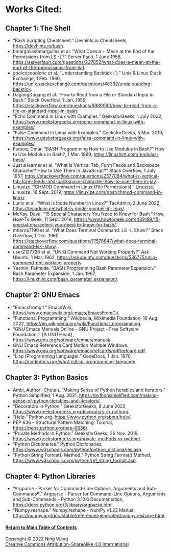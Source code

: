 # Works Cited:

## Chapter 1: The Shell
  - “Bash Scripting Cheatsheet.” Devhints.io Cheatsheets, https://devhints.io/bash. 
  - bmarguliesbmargulies et al. “What Does a + Mean at the End of the Permissions from LS -L?” Server Fault, 1 June 1958, https://serverfault.com/questions/227852/what-does-a-mean-at-the-end-of-the-permissions-from-ls-l. 
  - coolcriccoolcric et al. “Understanding Backtick (`).” Unix &amp; Linux Stack Exchange, 1 Feb. 1960, https://unix.stackexchange.com/questions/48392/understanding-backtick. 
  - DagangDagang et al. “How to Read from a File or Standard Input in Bash.” Stack Overflow, 1 Jan. 1959, https://stackoverflow.com/questions/6980090/how-to-read-from-a-file-or-standard-input-in-bash. 
  - “Echo Command in Linux with Examples.” GeeksforGeeks, 1 July 2022, https://www.geeksforgeeks.org/echo-command-in-linux-with-examples/. 
  - “False Command in Linux with Examples.” GeeksforGeeks, 5 Mar. 2019, https://www.geeksforgeeks.org/false-command-in-linux-with-examples/. 
  - Farooq, Omar. “BASH Programming How to Use Modulus in Bash?” How to Use Modulus in Bash?, 1 Mar. 1969, https://linuxhint.com/modulus-bash/. 
  - Just a learner et al. “What Is Vertical Tab, Form Feeds and Backspace Character? How to Use Them in JavaScript?” Stack Overflow, 1 July 1957, https://stackoverflow.com/questions/2377084/what-is-vertical-tab-form-feeds-and-backspace-character-how-to-use-them-in-jav. 
  - Linuxize. “CHMOD Command in Linux (File Permissions).” Linuxize, Linuxize, 16 Sept. 2019, https://linuxize.com/post/chmod-command-in-linux/. 
  - Lunix et al. “What Is Inode Number in Linux?” TecAdmin, 2 June 2022, https://tecadmin.net/what-is-inode-number-in-linux/. 
  - McKay, Dave. “15 Special Characters You Need to Know for Bash.” How, How-To Geek, 11 Sept. 2019, https://www.howtogeek.com/439199/15-special-characters-you-need-to-know-for-bash/. 
  - mharris7190 et al. “What Does Terminal Command: LS -L Show?” Stack Overflow, 1 Dec. 1960, https://stackoverflow.com/questions/17578647/what-does-terminal-command-ls-l-show. 
  - user2127726 et al. “UNIQ Command Not Working Properly?” Ask Ubuntu, 1 Mar. 1962, https://askubuntu.com/questions/536775/uniq-command-not-working-properly. 
  - Yesmin, Fahmida. “BASH Programming Bash Parameter Expansion.” Bash Parameter Expansion, 1 Jan. 1967, https://linuxhint.com/bash_parameter_expansion/. 

## Chapter 2: GNU Emacs

  - “Emacsfromgit.” EmacsWiki, https://www.emacswiki.org/emacs/EmacsFromGit. 
  - “Functional Programming.” Wikipedia, Wikimedia Foundation, 19 Aug. 2022, https://en.wikipedia.org/wiki/Functional_programming. 
  - “GNU Emacs Manuals Online - GNU Project - Free Software Foundation.” &nbsp;[A GNU Head]&nbsp;, https://www.gnu.org/software/emacs/manual/. 
  - GNU Emacs Reference Card Motion Multiple Windows. https://www.gnu.org/software/emacs/refcards/pdf/refcard.pdf. 
  - “Lisp (Programming Language).” CodeDocs, 1 Jan. 1970, https://codedocs.org/what-is/lisp-programming-language. 

## Chapter 3: Python Basics

  - Ambi, Author -Chetan. “Making Sense of Python Iterables and Iterators.” Python Simplified, 1 Aug. 2021, https://pythonsimplified.com/making-sense-of-python-iterables-and-iterators/. 
  - “Decorators in Python.” GeeksforGeeks, 8 June 2022, https://www.geeksforgeeks.org/decorators-in-python/. 
  - “Help.” Python.org, https://www.python.org/about/help/. 
  - PEP 636 – Structural Pattern Matching: Tutorial, https://peps.python.org/pep-0636/. 
  - “Private Methods in Python.” GeeksforGeeks, 26 Nov. 2019, https://www.geeksforgeeks.org/private-methods-in-python/. 
  - “Python Dictionaries.” Python Dictionaries, https://www.w3schools.com/python/python_dictionaries.asp. 
  - “Python String Format() Method.” Python String Format() Method, https://www.w3schools.com/python/ref_string_format.asp. 
  
## Chapter 4: Python Libraries

  - “Argparse - Parser for Command-Line Options, Arguments and Sub-Commands¶.” Argparse - Parser for Command-Line Options, Arguments and Sub-Commands - Python 3.10.6 Documentation, https://docs.python.org/3/library/argparse.html. 
  - “Numpy.reshape.” Numpy.reshape - NumPy v1.23 Manual, https://numpy.org/doc/stable/reference/generated/numpy.reshape.html. 

#### [Return to Main Table of Contents](https://github.com/NingWang1729/Introduction-to-Software-Construction/blob/master/README.md#table-of-contents)
Copyright © 2022 Ning Wang  
[Creative Commons Attribution-ShareAlike 4.0 International](https://creativecommons.org/licenses/by-sa/4.0/legalcode)
